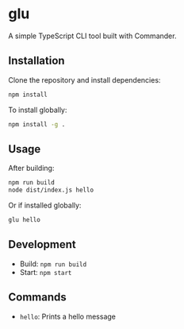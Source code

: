 # glu

A simple TypeScript CLI tool built with Commander.

## Installation

Clone the repository and install dependencies:

```bash
npm install
```

To install globally:

```bash
npm install -g .
```

## Usage

After building:

```bash
npm run build
node dist/index.js hello
```

Or if installed globally:

```bash
glu hello
```

## Development

- Build: `npm run build`
- Start: `npm start`

## Commands

- `hello`: Prints a hello message
